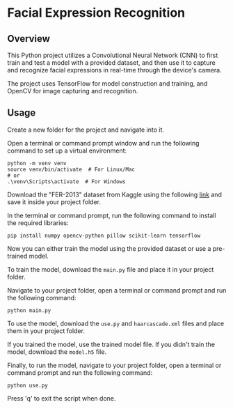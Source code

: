 # Facial Expression Recognition

## Overview

This Python project utilizes a Convolutional Neural Network (CNN) to first train and test a model with a provided dataset, and then use it to capture and recognize facial expressions in real-time through the device's camera.

The project uses TensorFlow for model construction and training, and OpenCV for image capturing and recognition.

## Usage

Create a new folder for the project and navigate into it.

Open a terminal or command prompt window and run the following command to set up a virtual environment:

    python -m venv venv
    source venv/bin/activate  # For Linux/Mac
    # or
    .\venv\Scripts\activate  # For Windows

Download the "FER-2013" dataset from Kaggle using the following [link](https://www.kaggle.com/datasets/msambare/fer2013) and save it inside your project folder.

In the terminal or command prompt, run the following command to install the required libraries:

    pip install numpy opencv-python pillow scikit-learn tensorflow
    
Now you can either train the model using the provided dataset or use a pre-trained model.

To train the model, download the `main.py` file and place it in your project folder.

Navigate to your project folder, open a terminal or command prompt and run the following command:

    python main.py

To use the model, download the `use.py` and `haarcascade.xml` files and place them in your project folder.

If you trained the model, use the trained model file.
If you didn't train the model, download the `model.h5` file.

Finally, to run the model, navigate to your project folder, open a terminal or command prompt and run the following command:

    python use.py

Press 'q' to exit the script when done.
